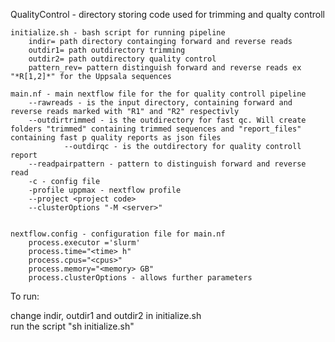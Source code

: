QualityControl - directory storing code used for trimming and qualty controll

	initialize.sh - bash script for running pipeline
		indir= path directory containging forward and reverse reads
		outdir1= path outdirectory trimming
		outdir2= path outdirectory quality control 
		pattern_rev= pattern distinguish forward and reverse reads ex "*R[1,2]*" for the Uppsala sequences

	main.nf - main nextflow file for the for quality controll pipeline
		--rawreads - is the input directory, containing forward and reverse reads marked with "R1" and "R2" respectivly
		--outdirtrimmed - is the outdirectory for fast qc. Will create folders "trimmed" containing trimmed sequences and "report_files" containing fast p quality reports as json files
                --outdirqc - is the outdirectory for quality controll report
		--readpairpattern - pattern to distinguish forward and reverse read
		-c - config file
		-profile uppmax - nextflow profile
		--project <project code>
		--clusterOptions "-M <server>"


	nextflow.config - configuration file for main.nf
		process.executor ='slurm'
		process.time="<time> h"
		process.cpus="<cpus>"
		process.memory="<memory> GB"
		process.clusterOptions - allows further parameters

To run:

change indir, outdir1 and outdir2 in initialize.sh  
run the script "sh initialize.sh"

